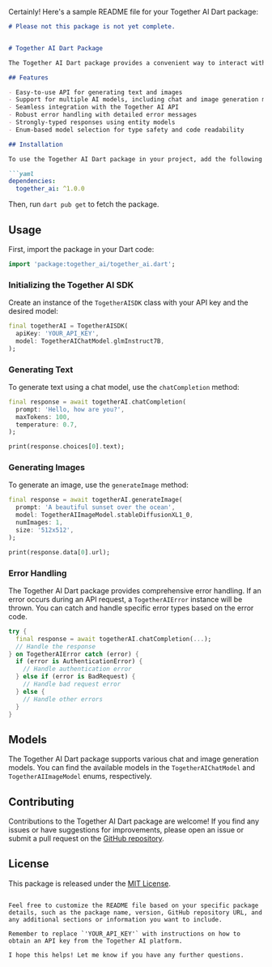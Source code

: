 Certainly! Here's a sample README file for your Together AI Dart package:

```markdown
# Please not this package is not yet complete.


# Together AI Dart Package

The Together AI Dart package provides a convenient way to interact with the Together AI API using Dart. It offers a simple and intuitive interface for generating text, images, and more using various AI models.

## Features

- Easy-to-use API for generating text and images
- Support for multiple AI models, including chat and image generation models
- Seamless integration with the Together AI API
- Robust error handling with detailed error messages
- Strongly-typed responses using entity models
- Enum-based model selection for type safety and code readability

## Installation

To use the Together AI Dart package in your project, add the following dependency to your `pubspec.yaml` file:

```yaml
dependencies:
  together_ai: ^1.0.0
```

Then, run `dart pub get` to fetch the package.

## Usage

First, import the package in your Dart code:

```dart
import 'package:together_ai/together_ai.dart';
```

### Initializing the Together AI SDK

Create an instance of the `TogetherAISDK` class with your API key and the desired model:

```dart
final togetherAI = TogetherAISDK(
  apiKey: 'YOUR_API_KEY',
  model: TogetherAIChatModel.glmInstruct7B,
);
```

### Generating Text

To generate text using a chat model, use the `chatCompletion` method:

```dart
final response = await togetherAI.chatCompletion(
  prompt: 'Hello, how are you?',
  maxTokens: 100,
  temperature: 0.7,
);

print(response.choices[0].text);
```

### Generating Images

To generate an image, use the `generateImage` method:

```dart
final response = await togetherAI.generateImage(
  prompt: 'A beautiful sunset over the ocean',
  model: TogetherAIImageModel.stableDiffusionXL1_0,
  numImages: 1,
  size: '512x512',
);

print(response.data[0].url);
```

### Error Handling

The Together AI Dart package provides comprehensive error handling. If an error occurs during an API request, a `TogetherAIError` instance will be thrown. You can catch and handle specific error types based on the error code.

```dart
try {
  final response = await togetherAI.chatCompletion(...);
  // Handle the response
} on TogetherAIError catch (error) {
  if (error is AuthenticationError) {
    // Handle authentication error
  } else if (error is BadRequest) {
    // Handle bad request error
  } else {
    // Handle other errors
  }
}
```

## Models

The Together AI Dart package supports various chat and image generation models. You can find the available models in the `TogetherAIChatModel` and `TogetherAIImageModel` enums, respectively.

## Contributing

Contributions to the Together AI Dart package are welcome! If you find any issues or have suggestions for improvements, please open an issue or submit a pull request on the [GitHub repository](https://github.com/your-username/together-ai-dart).

## License

This package is released under the [MIT License](https://opensource.org/licenses/MIT).
```

Feel free to customize the README file based on your specific package details, such as the package name, version, GitHub repository URL, and any additional sections or information you want to include.

Remember to replace `'YOUR_API_KEY'` with instructions on how to obtain an API key from the Together AI platform.

I hope this helps! Let me know if you have any further questions.